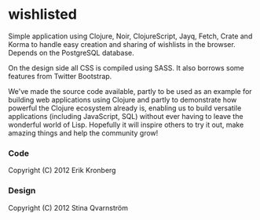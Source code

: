 # wishlisted

Simple application using Clojure, Noir, ClojureScript, Jayq, Fetch, Crate and Korma to handle easy creation and sharing of wishlists in the browser. Depends on the PostgreSQL database.

On the design side all CSS is compiled using SASS. It also borrows some features from Twitter Bootstrap.

We've made the source code available, partly to be used as an example for building web applications using Clojure and partly to demonstrate how powerful the Clojure ecosystem already is, enabling us to build versatile applications (including JavaScript, SQL) without ever having to leave the wonderful world of Lisp. Hopefully it will inspire others to try it out, make amazing things and help the community grow!

### Code

Copyright (C) 2012 Erik Kronberg

### Design

Copyright (C) 2012 Stina Qvarnström